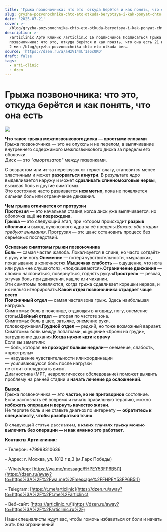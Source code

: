```yaml
---
title: 'Грыжа позвоночника: что это, откуда берётся и как понять, что она есть'
slug: gryzha-pozvonochnika-chto-eto-otkuda-beryotsya-i-kak-ponyat-chto-ona-est
date: '2025-07-21'
cover: >-
  /blog/gryzha-pozvonochnika-chto-eto-otkuda-beryotsya-i-kak-ponyat-chto-ona-est/cover.jpg
description: >-
  /articlinic Арти Клиник /articlinic 16 подписчиков Подписаться Грыжа
  позвоночника: что это, откуда берётся и как понять, что она есть 21 июля21 июл
  2 мин /blog/gryzha pozvonochnika chto eto otkuda ber…
source: 'https://dzen.ru/a/aHzV14mLr1s6c0KD'
draft: false
tags:
  - arti-clinic
  - dzen
---
```


# Грыжа позвоночника: что это, откуда берётся и как понять, что она есть

![](/blog/gryzha-pozvonochnika-chto-eto-otkuda-beryotsya-i-kak-ponyat-chto-ona-est/img-0.jpg)

  
**Что такое грыжа межпозвонкового диска — простыми словами**  
Грыжа позвоночника — это не опухоль и не перелом, а выпячивание внутреннего содержимого межпозвонкового диска за пределы его оболочки.  
Диск — это _"амортизатор"_ между позвонками.

С возрастом или из-за перегрузок он теряет влагу, становится менее эластичным и может **разорваться изнутри**. В результате ядро выдавливается наружу и может **сдавливать спинномозговые нервы**, вызывая боль и другие симптомы.  
Это состояние часто развивается **незаметно**, пока не появляется сильная боль или ограничение движения.  
  
**Чем грыжа отличается от протрузии**  
**Протрузия** — это начальная стадия, когда диск уже выпячивается, но оболочка ещё **не повреждена**.  
**Грыжа** — это следующий этап, при котором происходит **разрыв оболочки** и выход пульпозного ядра за её пределы._Важно: обе стадии требуют внимания_. Протрузия — это шанс остановить процесс без серьёзных последствий.  
  
**Основные симптомы грыжи позвоночника**  
**Боль** — самая частая жалоба. Локализуется в спине, но часто «отдаёт» в руку или ногу.**Онемение** — потеря чувствительности, «мурашки», покалывание в конечностях.**Мышечная слабость** — ощущение, что нога или рука «не слушаются», «подкашиваются».**Ограничение движения** — сложно наклониться, повернуться, поднять руку.**«Прострел»** — резкая, жгучая боль при движении, кашле или чихании.  
Эти симптомы появляются, когда грыжа сдавливает корешки нервов, и их нельзя игнорировать.**Какой отдел позвоночника страдает чаще всего**  
**Поясничный отдел** — самая частая зона грыж. Здесь наибольшая нагрузка.  
Симптомы: боль в пояснице, отдающая в ягодицу, ногу, онемение стопы.**Шейный отдел** — вторая по частоте зона.  
Симптомы: боль в шее, затылке, онемение руки, головокружения.**Грудной отдел** — редкий, но тоже возможный вариант.  
Симптомы: боль между лопатками, ощущение «брони на груди», затруднение дыхания.**Когда нужно идти к врачу**  
Если вы заметили:  
— боль, которая **не проходит больше недели**— онемение, слабость, «прострелы»  
— нарушение чувствительности или координации  
— усиливающуюся боль после нагрузки  
не стоит откладывать визит.  
Диагностика (МРТ, неврологическое обследование) поможет выявить проблему на ранней стадии и **начать лечение до осложнений**.  
  
**Вывод**  
Грыжа позвоночника — это **частое, но не приговорное** состояние.  
Если распознать её вовремя и начать правильную терапию, можно **избежать операции и вернуть качество жизни**.  
Не терпите боль и не ставьте диагноз по интернету — **обратитесь к специалисту, чтобы разобраться точно**.  
  
В следующей статье расскажем, **в каких случаях грыжу можно вылечить без операции — и как именно это работает**.

**Контакты Арти клиник:**

\- Телефон: +79998310636

\- Адрес: г. Москва, ул. 1812 г д.3 (м.Парк Победы)

\- WhatsApp: [https://wa.me/message/FHPEY53FP6B5I1](https://dzen.ru/away?to=https%3A%2F%2Fwa.me%2Fmessage%2FFHPEY53FP6B5I1)

\- Telegram: [https://t.me/articlinic](https://dzen.ru/away?to=https%3A%2F%2Ft.me%2Farticlinic)

\- Веб-сайт: [https://articlinic.ru/](https://dzen.ru/away?to=https%3A%2F%2Farticlinic.ru%2F)

Наши специалисты ждут вас, чтобы помочь избавиться от боли и начать жить без ограничений!
